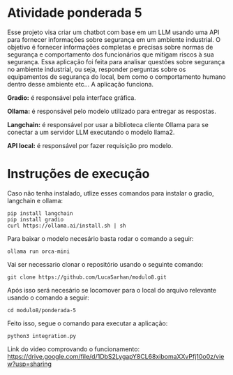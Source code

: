 # Atividade ponderada 5

Esse projeto visa criar um chatbot com base em um LLM usando uma API para fornecer informações sobre segurança em um ambiente industrial. 
O objetivo é fornecer informações completas e precisas sobre normas de segurança e comportamento dos funcionários que mitigam riscos à sua segurança. 
Essa aplicação foi feita para analisar questões sobre segurança no ambiente industrial, ou seja, responder perguntas sobre os equipamentos de segurança do local, bem como o comportamento humano dentro desse ambiente etc... A aplicação funciona.

**Gradio:** é responsável pela interface gráfica.

**Ollama:** é responsável pelo modelo utilizado para entregar as respostas.

**Langchain:** é responsável por usar a biblioteca cliente Ollama para se conectar a um servidor LLM executando o modelo llama2.

**API local:** é responsável por fazer requisição pro modelo.

# Instruções de execução

Caso não tenha instalado, utlize esses comandos para instalar o gradio, langchain e ollama:

```
pip install langchain
pip install gradio
curl https://ollama.ai/install.sh | sh
```

Para baixar o modelo necesário basta rodar o comando a seguir:

```
ollama run orca-mini
```

Vai ser necessario clonar o repositório usando o seguinte comando:

```
git clone https://github.com/LucaSarhan/modulo8.git
```

Após isso será necesário se locomover para o local do arquivo relevante usando o comando a seguir:

```
cd modulo8/ponderada-5
```

Feito isso, segue o comando para executar a aplicação:

```
python3 integration.py
```

Link do video comprovando o funcionamento: https://drive.google.com/file/d/1DbS2LygapY8CL68xibomaXXvPfj10o0z/view?usp=sharing

